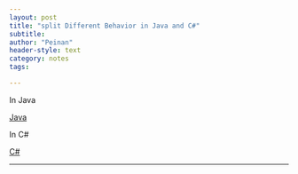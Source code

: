 ```yaml
---
layout: post
title: "split Different Behavior in Java and C#"
subtitle:
author: "Peinan"
header-style: text
category: notes
tags:

---
```


In Java

[Java](/res/image/javasplit.png)

In C#

[C#](/res/image/csharpsplit.png)

---